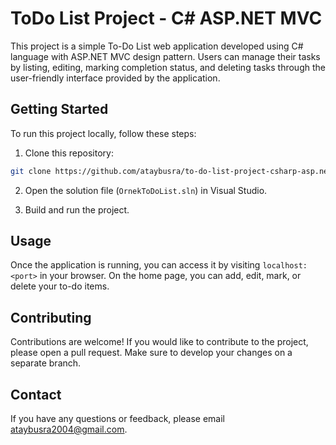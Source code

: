 # ToDo List Project - C# ASP.NET MVC

This project is a simple To-Do List web application developed using C# language with ASP.NET MVC design pattern. Users can manage their tasks by listing, editing, marking completion status, and deleting tasks through the user-friendly interface provided by the application.

## Getting Started

To run this project locally, follow these steps:

1. Clone this repository:

```bash
git clone https://github.com/ataybusra/to-do-list-project-csharp-asp.net-mvc.git
```

2. Open the solution file (`OrnekToDoList.sln`) in Visual Studio.

3. Build and run the project.

## Usage

Once the application is running, you can access it by visiting `localhost:<port>` in your browser. On the home page, you can add, edit, mark, or delete your to-do items.

## Contributing

Contributions are welcome! If you would like to contribute to the project, please open a pull request. Make sure to develop your changes on a separate branch.

## Contact

If you have any questions or feedback, please email [ataybusra2004@gmail.com](mailto:ataybusra2004@gmail.com).

